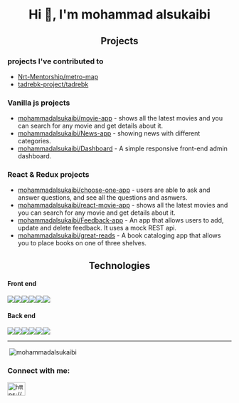 <h1 align="center">Hi 👋, I'm mohammad alsukaibi</h1>

<h2 align="center">Projects</h2>


### projects I've contributed to

- [Nrt-Mentorship/metro-map](https://github.com/Nrt-Mentorship/metro-map)
- [tadrebk-project/tadrebk](https://github.com/tadrebk-project/tadrebk)



### Vanilla js projects

- [mohammadalsukaibi/movie-app](https://github.com/mohammadalsukaibi/movie-app) - shows all the latest movies and you can search for any movie and get details about it.
- [mohammadalsukaibi/News-app](https://github.com/mohammadalsukaibi/News-app) - showing news with different categories.
- [mohammadalsukaibi/Dashboard](https://github.com/mohammadalsukaibi/Dashboard) - A simple responsive front-end admin dashboard.

### React & Redux projects

- [mohammadalsukaibi/choose-one-app](https://github.com/mohammadalsukaibi/choose-one-app) - users are able to ask and answer questions, and see all the questions and asnwers.
- [mohammadalsukaibi/react-movie-app](https://github.com/mohammadalsukaibi/react-movie-app) - shows all the latest movies and you can search for any movie and get details about it.
- [mohammadalsukaibi/Feedback-app](https://github.com/mohammadalsukaibi/Feedback-app) - An app that allows users to add, update and delete feedback. It uses a mock REST api.
- [mohammadalsukaibi/great-reads](https://github.com/mohammadalsukaibi/great-reads) - A book cataloging app that allows you to place books on one of three shelves.


<h2 align="center">Technologies</h2>
<h4 align="left">Front end</h4>
<span><img src="https://img.shields.io/badge/HTML5-E34F26?style=for-the-badge&logo=html5&logoColor=white" /><img src="https://img.shields.io/badge/CSS3-1572B6?style=for-the-badge&logo=css3&logoColor=white" /><img src="https://img.shields.io/badge/Tailwind_CSS-38B2AC?style=for-the-badge&logo=tailwind-css&logoColor=white" /><img src="https://img.shields.io/badge/Bootstrap-563D7C?style=for-the-badge&logo=bootstrap&logoColor=white" /><img src="https://img.shields.io/badge/JavaScript-323330?style=for-the-badge&logo=javascript&logoColor=F7DF1E" /><img src="https://img.shields.io/badge/React-20232A?style=for-the-badge&logo=react&logoColor=61DAFB" /></span>
<h4 align="left">Back end</h4>
<span><img src="https://img.shields.io/badge/Java-ED8B00?style=for-the-badge&logo=java&logoColor=white" /><img src="https://img.shields.io/badge/PHP-777BB4?style=for-the-badge&logo=php&logoColor=white" /><img src="https://img.shields.io/badge/Node.js-339933?style=for-the-badge&logo=nodedotjs&logoColor=white" /><img src="https://img.shields.io/badge/Express.js-000000?style=for-the-badge&logo=express&logoColor=white" /><img src="https://img.shields.io/badge/MySQL-005C84?style=for-the-badge&logo=mysql&logoColor=white" /><img src="https://img.shields.io/badge/MongoDB-4EA94B?style=for-the-badge&logo=mongodb&logoColor=white" /></span>
<hr>


<p>&nbsp;<img align="center" src="https://github-readme-stats.vercel.app/api?username=mohammadalsukaibi&show_icons=true&locale=en" alt="mohammadalsukaibi" /></p>


<h3 align="left">Connect with me:</h3>
<p align="left">
<a href="https://www.linkedin.com/in/mohammad-alsukaibi/" target="blank"><img align="center" src="https://raw.githubusercontent.com/rahuldkjain/github-profile-readme-generator/master/src/images/icons/Social/linked-in-alt.svg" alt="https://www.linkedin.com/in/mohammad-alsukaibi/" height="30" width="40" /></a>
</p>

